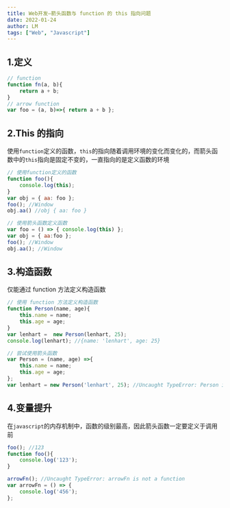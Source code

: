 ```yaml
---
title: Web开发—箭头函数与 function 的 this 指向问题
date: 2022-01-24
author: LM
tags: ["Web", "Javascript"]
---
```


## 1.定义

```javascript
// function
function fn(a, b){
	return a + b;
}
// arrow function
var foo = (a, b)=>{ return a + b };
```

## 2.This 的指向

使用`function`定义的函数，`this`的指向随着调用环境的变化而变化的，而箭头函数中的`this`指向是固定不变的，一直指向的是定义函数的环境

```javascript
// 使用function定义的函数
function foo(){
	console.log(this);
}
var obj = { aa: foo };
foo(); //Window
obj.aa() //obj { aa: foo }

// 使用箭头函数定义函数
var foo = () => { console.log(this) };
var obj = { aa:foo };
foo(); //Window
obj.aa(); //Window
```

## 3.构造函数

仅能通过 function 方法定义构造函数

```javascript
// 使用 function 方法定义构造函数
function Person(name, age){
	this.name = name;
	this.age = age;
}
var lenhart =  new Person(lenhart, 25);
console.log(lenhart); //{name: 'lenhart', age: 25}

// 尝试使用箭头函数
var Person = (name, age) =>{
	this.name = name;
	this.age = age;
};
var lenhart = new Person('lenhart', 25); //Uncaught TypeError: Person is not a constructor
```

## 4.变量提升

在`javascript`的内存机制中，函数的级别最高，因此箭头函数一定要定义于调用前

```javascript
foo(); //123
function foo(){
	console.log('123');
}

arrowFn(); //Uncaught TypeError: arrowFn is not a function
var arrowFn = () => {
	console.log('456');
};
```

